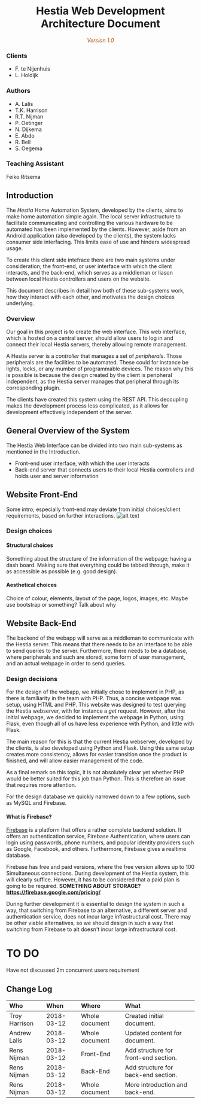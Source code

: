 <center>
	<!-- Title image and text. -->
	<h1>Hestia Web Development Architecture Document</h1>
	<span style="font-style: italic; color: #b34700">Version 1.0</span>
</center>

### Clients
- F. te Nijenhuis
- L. Holdijk

### Authors
* A. Lalis
* T.K. Harrison
* R.T. Nijman
* P. Oetinger
* N. Dijkema
* E. Abdo
* R. Bell
* S. Oegema

### Teaching Assistant
Feiko Ritsema

## Introduction
The *Hestia* Home Automation System, developed by the clients, aims to make home automation simple again. The local server infrastructure to facilitate communicating and controlling the various hardware to be automated has been implemented by the clients. However, aside from an Android application (also developed by the clients), the system lacks consumer side interfacing. This limits ease of use and hinders widespread usage.

To create this client side intefrace there are two main systems under consideration; the front-end, or user interface with which the client interacts, and the back-end, which serves as a middleman or liason between local Hestia controllers and users on the website.

This document describes in detail how both of these sub-systems work, how they interact with each other, and motivates the design choices underlying.


### Overview
Our goal in this project is to create the web interface. This web interface, which is hosted on a central server, should allow users to log in and connect their local Hestia servers, thereby allowing remote management.

A Hestia server is a *controller* that manages a set of *peripherals*. Those peripherals are the facilities to be automated. These could for instance be lights, locks, or any mumber of programmable devices. The reason why this is possible is because the design created by the client is peripheral independent, as the Hestia server manages that peripheral through its corresponding plugin.

The clients have created this system using the REST API. This decoupling makes the development process less complicated, as it allows for development effectively independent of the server. 

## General Overview of the System
The Hestia Web Interface can be divided into two main sub-systems as mentioned in the Introduction.
* Front-end user interface, with which the user interacts
* Back-end server that connects users to their local Hestia controllers and holds user and server information

## Website Front-End
Some intro; especially front-end may deviate from initial choices/client requirements, based on further interactions.
![alt text](https://github.com/RUGSoftEng/2018-Hestia-Web/blob/frontend/docs/frontend_docs/concepts/Hestia%20login%20concept.png)

### Design choices
#### Structural choices
Something about the structure of the information of the webpage; having a dash board.
Making sure that everything could be tabbed through, make it as accessible as possible (e.g. good design).
#### Aesthetical choices
Choice of colour, elements, layout of the page, logos, images, etc.
Maybe use bootstrap or something? Talk about why

## Website Back-End
The backend of the webapp will serve as a middleman to communicate with the Hestia server. This means that there needs to be an interface to be able to send queries to the server. Furthermore, there needs to be a database, where peripherals and such are stored, some form of user management, and an actual webpage in order to send queries.

### Design decisions
For the design of the webapp, we initially chose to implement in PHP, as there is familiarity in the team with PHP. Thus, a concise webpage was setup, using HTML and PHP. This website was designed to test querying the Hestia webserver, with for instance a *get* request. However, after the initial webpage, we decided to implement the webpage in Python, using Flask, even though all of us have less experience with Python, and little with Flask. 

The main reason for this is that the current Hestia webserver, developed by the clients, is also developed using Python and Flask. Using this same setup creates more consistency, allows for easier transition once the product is finished, and will allow easier management of the code.

As a final remark on this topic, it is not absolutely clear yet whether PHP would be better suited for this job than Python. This is therefore an issue that requires more attention.

For the design database we quickly narrowed down to a few options, such as MySQL and Firebase.

#### What is Firebase?
[Firebase](https://firebase.google.com/) is a platform that offers a rather complete backend solution. It offers an authentication service, Firebase Authentication, where users can login using passwords, phone numbers, and popular identity providers such as Google, Facebook, and others. Furthermore, Firebase gives a realtime database.

Firebase has free and paid versions, where the free version allows up to 100 Simultaneous connections. During development of the Hestia system, this will clearly suffice. However, it has to be considered that a paid plan is going to be required. **SOMETHING ABOUT STORAGE? https://firebase.google.com/pricing/** 

During further development it is essential to design the system in such a way, that switching from Firebase to an alternative, a different server and authentication service, does not incur large infrastructural cost. 
There may be other viable alternatives, so we should design in such a way that switching from Firebase to alt doesn't incur large infrastructural cost.

# TO DO
Have not discussed 2m concurrent users requirement

## Change Log

| Who            |       When  | Where          | What                                |
| :---           |       :---  | :---           | :---                                |
| Troy Harrison  |  2018-03-12 | Whole document | Created initial document.           |
| Andrew Lalis   |  2018-03-12 | Whole document | Updated content for document.       |
| Rens Nijman    |  2018-03-12 | Front-End      | Add structure for front-end section.|
| Rens Nijman    |  2018-03-12 | Back-End       | Add structure for back-end section. |
| Rens Nijman    |  2018-03-12 | Whole document | More introduction and back-end.     |
